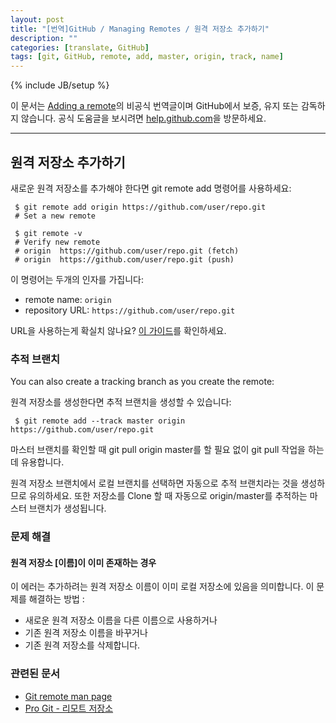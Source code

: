 ```yaml
---
layout: post
title: "[번역]GitHub / Managing Remotes / 원격 저장소 추가하기"
description: ""
categories: [translate, GitHub]
tags: [git, GitHub, remote, add, master, origin, track, name]
---
```

{% include JB/setup %}

이 문서는 [Adding a remote](https://help.github.com/articles/adding-a-remote)의 비공식 번역글이며 GitHub에서 보증, 유지 또는 감독하지 않습니다. 공식 도움글을 보시려면 [help.github.com](https://help.github.com)을 방문하세요.

---

## 원격 저장소 추가하기

새로운 원격 저장소를 추가해야 한다면 git remote add 명령어를 사용하세요:

	 $ git remote add origin https://github.com/user/repo.git
	 # Set a new remote
	 
	 $ git remote -v
	 # Verify new remote
	 # origin  https://github.com/user/repo.git (fetch)
	 # origin  https://github.com/user/repo.git (push)

이 명령어는 두개의 인자를 가집니다:

- remote name: `origin`
- repository URL: `https://github.com/user/repo.git`

URL을 사용하는게 확실치 않나요? [이 가이드](https://help.github.com/articles/which-remote-url-should-i-use)를 확인하세요.

### 추적 브랜치

You can also create a tracking branch as you create the remote:

원격 저장소를 생성한다면 추적 브랜치을 생성할 수 있습니다:

	 $ git remote add --track master origin  https://github.com/user/repo.git

마스터 브랜치를 확인할 때 git pull origin master를 할 필요 없이 git pull 작업을 하는데 유용합니다.

원격 저장소 브랜치에서 로컬 브랜치를 선택하면 자동으로 추적 브랜치라는 것을 생성하므로 유의하세요. 또한 저장소를 Clone 할 때 자동으로 origin/master를 추적하는 마스터 브랜치가 생성됩니다.

### 문제 해결

#### 원격 저장소 \[이름\]이 이미 존재하는 경우

이 에러는 추가하려는 원격 저장소 이름이 이미 로컬 저장소에 있음을 의미합니다. 이 문제를 해결하는 방법 : 

- 새로운 원격 저장소 이름을 다른 이름으로 사용하거나
- 기존 원격 저장소 이름을 바꾸거나
- 기존 원격 저장소를 삭제합니다.

### 관련된 문서

- [Git remote man page](http://git-scm.com/docs/git-remote)
- [Pro Git - 리모트 저장소](http://git-scm.com/book/ko/Git%EC%9D%98-%EA%B8%B0%EC%B4%88-%EB%A6%AC%EB%AA%A8%ED%8A%B8-%EC%A0%80%EC%9E%A5%EC%86%8C)